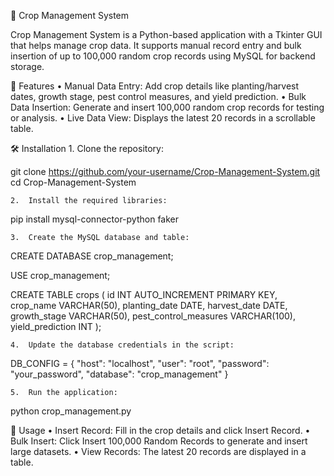 🌾 Crop Management System

Crop Management System is a Python-based application with a Tkinter GUI that helps manage crop data. It supports manual record entry and bulk insertion of up to 100,000 random crop records using MySQL for backend storage.

🚀 Features
	•	Manual Data Entry: Add crop details like planting/harvest dates, growth stage, pest control measures, and yield prediction.
	•	Bulk Data Insertion: Generate and insert 100,000 random crop records for testing or analysis.
	•	Live Data View: Displays the latest 20 records in a scrollable table.

🛠️ Installation
	1.	Clone the repository:

git clone https://github.com/your-username/Crop-Management-System.git
cd Crop-Management-System


	2.	Install the required libraries:

pip install mysql-connector-python faker


	3.	Create the MySQL database and table:

CREATE DATABASE crop_management;

USE crop_management;

CREATE TABLE crops (
    id INT AUTO_INCREMENT PRIMARY KEY,
    crop_name VARCHAR(50),
    planting_date DATE,
    harvest_date DATE,
    growth_stage VARCHAR(50),
    pest_control_measures VARCHAR(100),
    yield_prediction INT
);


	4.	Update the database credentials in the script:

DB_CONFIG = {
    "host": "localhost",
    "user": "root",
    "password": "your_password",
    "database": "crop_management"
}


	5.	Run the application:

python crop_management.py



📘 Usage
	•	Insert Record: Fill in the crop details and click Insert Record.
	•	Bulk Insert: Click Insert 100,000 Random Records to generate and insert large datasets.
	•	View Records: The latest 20 records are displayed in a table.
